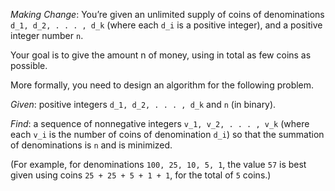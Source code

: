 
_Making Change_: You’re given an unlimited supply of coins of denominations `d_1, d_2, . . . , d_k` (where each `d_i` is a positive integer), and a positive integer number `n`.

Your goal is to give the amount n of money, using in total as few coins as possible.

More formally, you need to design an algorithm for the following problem.

_Given_: positive integers `d_1, d_2, . . . , d_k` and `n` (in binary).

_Find_: a sequence of nonnegative integers `v_1, v_2, . . . , v_k` (where each `v_i` is the number of coins of denomination `d_i`) so that the summation of denominations is `n` and is minimized.

(For example, for denominations `100, 25, 10, 5, 1`, the value `57` is best given using coins
`25 + 25 + 5 + 1 + 1`, for the total of `5` coins.)
